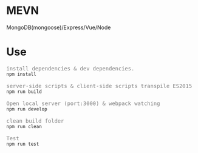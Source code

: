 # MEVN
MongoDB(mongoose)/Express/Vue/Node

# Use
<pre>
<span style="color:gray">install dependencies & dev dependencies.</span>
<code>npm install</code>

<span style="color:gray">server-side scripts & client-side scripts transpile ES2015</span>
<code>npm run build</code>

<span style="color:gray">Open local server (port:3000) & webpack watching</span>
<code>npm run develop</code>

<span style="color:gray">clean build folder</span>
<code>npm run clean</code>

<span style="color:gray">Test</span>
<code>npm run test</code>
</pre>
